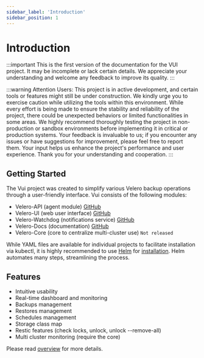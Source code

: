 ```yaml
---
sidebar_label: 'Introduction'
sidebar_position: 1
---
```


# Introduction

:::important
This is the first version of the documentation for the VUI project. It may be incomplete or lack certain details. We appreciate your understanding and welcome any feedback to improve its quality.
:::

:::warning
Attention Users: This project is in active development, and certain tools or features might still be under construction. We kindly urge you to exercise caution while utilizing the tools within this environment. While every effort is being made to ensure the stability and reliability of the project, there could be unexpected behaviors or limited functionalities in some areas. We highly recommend thoroughly testing the project in non-production or sandbox environments before implementing it in critical or production systems. Your feedback is invaluable to us; if you encounter any issues or have suggestions for improvement, please feel free to report them. Your input helps us enhance the project's performance and user experience. Thank you for your understanding and cooperation.
:::

## Getting Started

The Vui project was created to simplify various Velero backup operations through a user-friendly interface. Vui consists of the following modules:

- Velero-API (agent module) [GitHub](https://github.com/seriohub/velero-api)
- Velero-UI (web user interface) [GitHub](https://github.com/seriohub/velero-ui)
- Velero-Watchdog (notifications service) [GitHub](https://github.com/seriohub/velero-watchdog)
- Velero-Docs (documentation) [GitHub](https://github.com/seriohub/velero-docs)
- Velero-Core (core to centralize multi-cluster use) `Not released`

While YAML files are available for individual projects to facilitate installation via kubectl, it is highly recommended to use [Helm](https://github.com/seriohub/velero-helm) for [installation](getting-started/helm-installation). Helm automates many steps, streamlining the process.

## Features

- Intuitive usability
- Real-time dashboard and monitoring
- Backups management
- Restores management
- Schedules management
- Storage class map
- Restic features (check locks, unlock, unlock --remove-all)
- Multi cluster monitoring (require the core)

Please read [overview](./10-getting-started/01-overview.md) for more details.
